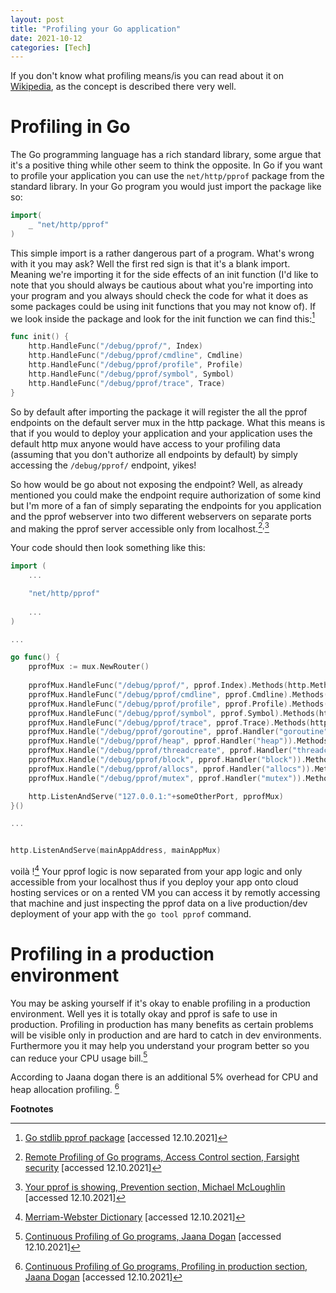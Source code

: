 ```yaml
---
layout: post
title: "Profiling your Go application"
date: 2021-10-12
categories: [Tech]
---
```

If you don't know what profiling means/is you can read about it on
[Wikipedia](https://en.wikipedia.org/wiki/Profiling_(computer_programming)), as the concept is described there very well.

# Profiling in Go

The Go programming language has a rich standard library, some argue that
it's a positive thing while other seem to think the opposite. In Go if you want to profile your application you can use the `net/http/pprof` package from
the standard library. In your Go program you would just import the package like so:

```go
import(
    _ "net/http/pprof"
)
```

This simple import is a rather dangerous part of a program. What's wrong with it you may ask? Well the first red sign is that it's a blank import. Meaning we're importing it for the side effects of an init function (I'd like to note that you should always be cautious about what you're importing into your program and you always should check the code for what it does as some packages could be using init functions that you may not know of). If we look inside the package and look for the init function we can find this:[^2]

```go
func init() {
	http.HandleFunc("/debug/pprof/", Index)
	http.HandleFunc("/debug/pprof/cmdline", Cmdline)
	http.HandleFunc("/debug/pprof/profile", Profile)
	http.HandleFunc("/debug/pprof/symbol", Symbol)
	http.HandleFunc("/debug/pprof/trace", Trace)
}
```

So by default after importing the package it will register the all the pprof endpoints on the default server mux in the http package. What this means is that if you would to deploy your application and your application uses the default http mux anyone would have access to your
profiling data (assuming that you don't authorize all endpoints by default) by simply accessing the `/debug/pprof/` endpoint, yikes!

So how would be go about not exposing the endpoint? Well, as already mentioned you could make the endpoint require authorization of some kind but I'm more of a fan of simply separating the endpoints for you application and the pprof webserver into two different webservers on separate ports and making the pprof server accessible only from localhost.[^3]<sup>,</sup>[^4]

Your code should then look something like this:
```go
import (
    ...

    "net/http/pprof"
    
    ...
)

...

go func() {
    pprofMux := mux.NewRouter()
    
    pprofMux.HandleFunc("/debug/pprof/", pprof.Index).Methods(http.MethodGet)
    pprofMux.HandleFunc("/debug/pprof/cmdline", pprof.Cmdline).Methods(http.MethodGet)
    pprofMux.HandleFunc("/debug/pprof/profile", pprof.Profile).Methods(http.MethodGet)
    pprofMux.HandleFunc("/debug/pprof/symbol", pprof.Symbol).Methods(http.MethodGet)
    pprofMux.HandleFunc("/debug/pprof/trace", pprof.Trace).Methods(http.MethodGet)
    pprofMux.Handle("/debug/pprof/goroutine", pprof.Handler("goroutine")).Methods(http.MethodGet)
    pprofMux.Handle("/debug/pprof/heap", pprof.Handler("heap")).Methods(http.MethodGet)
    pprofMux.Handle("/debug/pprof/threadcreate", pprof.Handler("threadcreate")).Methods(http.MethodGet)
    pprofMux.Handle("/debug/pprof/block", pprof.Handler("block")).Methods(http.MethodGet)
    pprofMux.Handle("/debug/pprof/allocs", pprof.Handler("allocs")).Methods(http.MethodGet)
    pprofMux.Handle("/debug/pprof/mutex", pprof.Handler("mutex")).Methods(http.MethodGet)

    http.ListenAndServe("127.0.0.1:"+someOtherPort, pprofMux)
}()

...


http.ListenAndServe(mainAppAddress, mainAppMux)
```

voilà ![^1] Your pprof logic is now separated from your app logic and only accessible from your localhost thus if you deploy your app onto cloud hosting services or on a rented VM you can access it by remotly accessing that machine and just inspecting the pprof data on a live production/dev deployment of your app
with the `go tool pprof` command.

# Profiling in a production environment

You may be asking yourself if it's okay to enable profiling in a production environment. Well yes it is totally okay and pprof is safe to use in production. Profiling in production has many benefits as certain problems will be visible only in production and are hard to catch in dev environments. Furthermore you it may help you understand your program better so you can reduce your CPU usage bill.[^5]

According to Jaana dogan there is an additional 5% overhead for CPU and heap allocation profiling. [^6]

**Footnotes**

[^1]: [Merriam-Webster Dictionary](https://www.merriam-webster.com/dictionary/voil%C3%A0) [accessed 12.10.2021]

[^2]: [Go stdlib pprof package](https://cs.opensource.google/go/go/+/refs/tags/go1.17.2:src/net/http/pprof/pprof.go;l=80) [accessed 12.10.2021]

[^3]: [Remote Profiling of Go programs, Access Control section, Farsight security](https://www.farsightsecurity.com/blog/txt-record/go-remote-profiling-20161028/) [accessed 12.10.2021]

[^4]: [Your pprof is showing, Prevention section, Michael McLoughlin](https://mmcloughlin.com/posts/your-pprof-is-showing) [accessed 12.10.2021]

[^5]: [Continuous Profiling of Go programs, Jaana Dogan](https://medium.com/google-cloud/continuous-profiling-of-go-programs-96d4416af77b) [accessed 12.10.2021]

[^6]: [Continuous Profiling of Go programs, Profiling in production section, Jaana Dogan](https://medium.com/google-cloud/continuous-profiling-of-go-programs-96d4416af77b) [accessed 12.10.2021]
